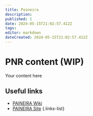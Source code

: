 ```yaml
---
title: Paineira
description: 
published: 1
date: 2024-05-15T21:02:57.412Z
tags: 
editor: markdown
dateCreated: 2024-05-15T21:02:57.412Z
---
```


# PNR content (WIP)
Your content here

## Useful links

- [PAINEIRA Wiki](/Beamlines/Paineira/pnr_intro)
- [PAINEIRA Site](https://lnls.cnpem.br/grupos/paineira/)
{.links-list}